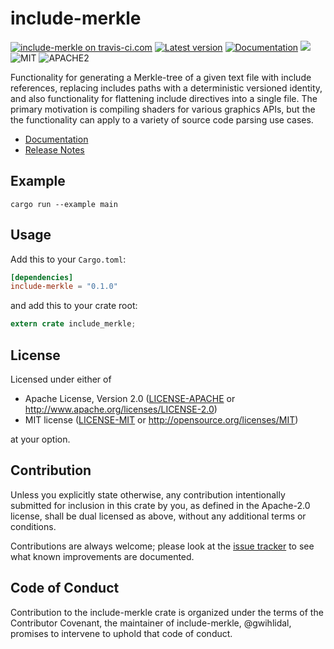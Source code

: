 include-merkle
========

[![include-merkle on travis-ci.com](https://travis-ci.com/gwihlidal/include-merkle-rs.svg?branch=master)](https://travis-ci.com/gwihlidal/include-merkle-rs)
[![Latest version](https://img.shields.io/crates/v/include-merkle.svg)](https://crates.io/crates/include-merkle)
[![Documentation](https://docs.rs/include-merkle/badge.svg)](https://docs.rs/include-merkle)
[![](https://tokei.rs/b1/github/gwihlidal/include-merkle-rs)](https://github.com/gwihlidal/include-merkle-rs)
![MIT](https://img.shields.io/badge/license-MIT-blue.svg)
![APACHE2](https://img.shields.io/badge/license-APACHE2-blue.svg)

Functionality for generating a Merkle-tree of a given text file with include references, replacing includes paths with a deterministic versioned identity, and also functionality for flattening include directives into a single file. The primary motivation is compiling shaders for various graphics APIs, but the the functionality can apply to a variety of source code parsing use cases.

- [Documentation](https://docs.rs/include-merkle)
- [Release Notes](https://github.com/gwihlidal/include-merkle-rs/releases)

## Example

```
cargo run --example main
```

## Usage

Add this to your `Cargo.toml`:

```toml
[dependencies]
include-merkle = "0.1.0"
```

and add this to your crate root:

```rust
extern crate include_merkle;
```

## License

Licensed under either of

 * Apache License, Version 2.0 ([LICENSE-APACHE](LICENSE-APACHE) or http://www.apache.org/licenses/LICENSE-2.0)
 * MIT license ([LICENSE-MIT](LICENSE-MIT) or http://opensource.org/licenses/MIT)

at your option.

## Contribution

Unless you explicitly state otherwise, any contribution intentionally submitted
for inclusion in this crate by you, as defined in the Apache-2.0 license, shall
be dual licensed as above, without any additional terms or conditions.

Contributions are always welcome; please look at the [issue tracker](https://github.com/gwihlidal/include-merkle-rs/issues) to see what
known improvements are documented.

## Code of Conduct

Contribution to the include-merkle crate is organized under the terms of the
Contributor Covenant, the maintainer of include-merkle, @gwihlidal, promises to
intervene to uphold that code of conduct.